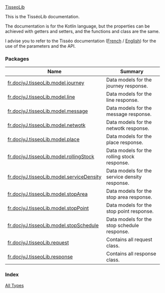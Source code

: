 [TisseoLib](./index.md)

This is the TisséoLib documentation.

The documentation is for the Kotlin language,
but the properties can be achieved with getters and setters,
and the functions and class are the same.

I advise you to refer to the Tisséo documentation
([French](https://data.toulouse-metropole.fr/explore/dataset/api-temps-reel-tisseo/files/49e228dcbd2c1b82b4c15fcbd18c52d7/download/) / [English](https://data.toulouse-metropole.fr/explore/dataset/api-temps-reel-tisseo/files/e063e40de3c514dc1994e0adb1029250/download/))
for the use of the parameters and the API.

### Packages

| Name | Summary |
|---|---|
| [fr.docjyJ.tisseoLib.model.journey](fr.docjy-j.tisseo-lib.model.journey/index.md) | Data models for the journey response. |
| [fr.docjyJ.tisseoLib.model.line](fr.docjy-j.tisseo-lib.model.line/index.md) | Data models for the line response. |
| [fr.docjyJ.tisseoLib.model.message](fr.docjy-j.tisseo-lib.model.message/index.md) | Data models for the message response. |
| [fr.docjyJ.tisseoLib.model.netwotk](fr.docjy-j.tisseo-lib.model.netwotk/index.md) | Data models for the netwotk response. |
| [fr.docjyJ.tisseoLib.model.place](fr.docjy-j.tisseo-lib.model.place/index.md) | Data models for the place response. |
| [fr.docjyJ.tisseoLib.model.rollingStock](fr.docjy-j.tisseo-lib.model.rolling-stock/index.md) | Data models for the rolling stock response. |
| [fr.docjyJ.tisseoLib.model.serviceDensity](fr.docjy-j.tisseo-lib.model.service-density/index.md) | Data models for the service density response. |
| [fr.docjyJ.tisseoLib.model.stopArea](fr.docjy-j.tisseo-lib.model.stop-area/index.md) | Data models for the stop area response. |
| [fr.docjyJ.tisseoLib.model.stopPoint](fr.docjy-j.tisseo-lib.model.stop-point/index.md) | Data models for the stop point response. |
| [fr.docjyJ.tisseoLib.model.stopSchedule](fr.docjy-j.tisseo-lib.model.stop-schedule/index.md) | Data models for the stop schedule response. |
| [fr.docjyJ.tisseoLib.request](fr.docjy-j.tisseo-lib.request/index.md) | Contains all request class. |
| [fr.docjyJ.tisseoLib.response](fr.docjy-j.tisseo-lib.response/index.md) | Contains all response class. |

### Index

[All Types](alltypes/index.md)